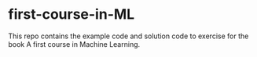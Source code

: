 # first-course-in-ML
This repo contains the example code and solution code to exercise for the book A first course in Machine Learning.
